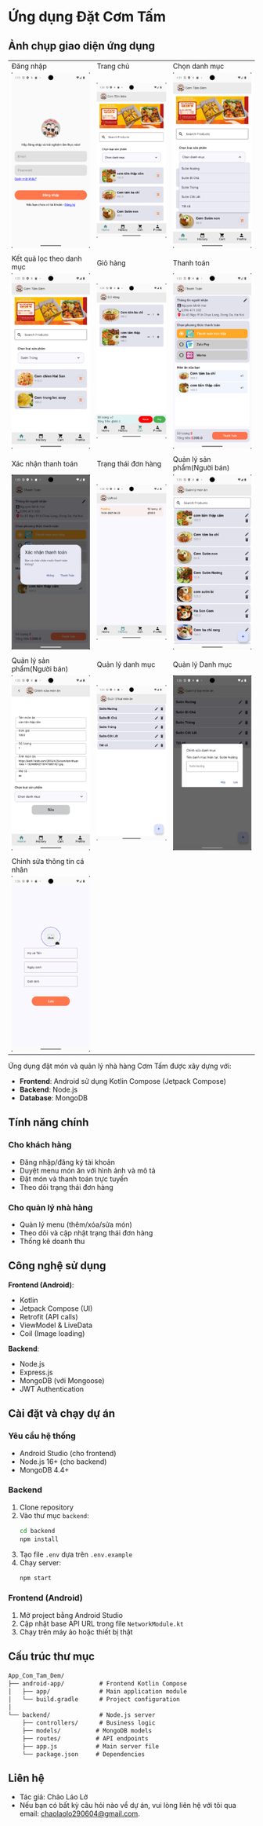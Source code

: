 # Ứng dụng Đặt Cơm Tấm

## Ảnh chụp giao diện ứng dụng
<table>
  <tr>
    <td>Đăng nhập</td>
    <td>Trang chủ</td>
    <td>Chọn danh mục</td>
  </tr>
  <tr>
    <td><img src="ScreenShot/Screenshot_1744265483.png" width="190"></td>
    <td><img src="ScreenShot/Screenshot_1744266050.png" width="190"></td>
    <td><img src="ScreenShot/Screenshot_1744266063.png" width="190"></td>
  </tr>
  <tr>
    <td colspan="3"></td>
  </tr>
  <tr>
    <td>Kết quả lọc theo danh mục</td>
    <td>Giỏ hàng</td>
    <td>Thanh toán</td>
  </tr>
    <tr>
    <td><img src="ScreenShot/Screenshot_1744266073.png" width="190"></td>
    <td><img src="ScreenShot/Screenshot_1744266102.png" width="190"></td>
    <td><img src="ScreenShot/Screenshot_1744266220.png" width="190"></td>
  </tr>
  <tr>
    <td colspan="3"></td>
  </tr>
  <tr>
    <td>Xác nhận thanh toán</td>
    <td>Trạng thái đơn hàng</td>
    <td>Quản lý sản phẩm(Người bán)</td>
  </tr>
    <tr>
    <td><img src="ScreenShot/Screenshot_1744266225.png" width="190"></td>
    <td><img src="ScreenShot/Screenshot_1744266245.png" width="190"></td>
    <td><img src="ScreenShot/Screenshot_1744266331.png" width="190"></td>
  </tr>
  <tr>
    <td colspan="3"></td>
  </tr>
  <tr>
    <td>Quản lý sản phẩm(Người bán)</td>
    <td>Quản lý danh mục</td>
    <td>Quản lý Danh mục</td>
  </tr>
    <tr>
    <td><img src="ScreenShot/Screenshot_1744266341.png" width="190"></td>
    <td><img src="ScreenShot/Screenshot_1744266350.png" width="190"></td>
    <td><img src="ScreenShot/Screenshot_1744266367.png" width="190"></td>
  </tr>
  <tr>
    <td colspan="3"></td>
  </tr>
  <tr>
    <td>Chỉnh sửa thông tin cá nhân</td>
  </tr>
    <tr>
    <td><img src="ScreenShot/Screenshot_1744266374.png" width="190"></td>
  </tr>
  
</table>

Ứng dụng đặt món và quản lý nhà hàng Cơm Tấm được xây dựng với:
- **Frontend**: Android sử dụng Kotlin Compose (Jetpack Compose)
- **Backend**: Node.js
- **Database**: MongoDB

## Tính năng chính

### Cho khách hàng
- Đăng nhập/đăng ký tài khoản
- Duyệt menu món ăn với hình ảnh và mô tả
- Đặt món và thanh toán trực tuyến
- Theo dõi trạng thái đơn hàng

### Cho quản lý nhà hàng
- Quản lý menu (thêm/xóa/sửa món)
- Theo dõi và cập nhật trạng thái đơn hàng
- Thống kê doanh thu

## Công nghệ sử dụng

**Frontend (Android)**:
- Kotlin
- Jetpack Compose (UI)
- Retrofit (API calls)
- ViewModel & LiveData
- Coil (Image loading)

**Backend**:
- Node.js
- Express.js
- MongoDB (với Mongoose)
- JWT Authentication

## Cài đặt và chạy dự án

### Yêu cầu hệ thống
- Android Studio (cho frontend)
- Node.js 16+ (cho backend)
- MongoDB 4.4+

### Backend
1. Clone repository
2. Vào thư mục `backend`:
   ```bash
   cd backend
   npm install
3. Tạo file `.env` dựa trên `.env.example`
4. Chạy server:
   ```bash
   npm start
   ```

### Frontend (Android)
1. Mở project bằng Android Studio
2. Cập nhật base API URL trong file `NetworkModule.kt`
3. Chạy trên máy ảo hoặc thiết bị thật

## Cấu trúc thư mục
```
App_Com_Tam_Dem/
├── android-app/          # Frontend Kotlin Compose
│   ├── app/              # Main application module
│   └── build.gradle      # Project configuration
│
└── backend/              # Node.js server
    ├── controllers/      # Business logic
    ├── models/          # MongoDB models
    ├── routes/          # API endpoints
    ├── app.js           # Main server file
    └── package.json     # Dependencies
```

## Liên hệ
- Tác giả: Chảo Láo Lở
- Nếu bạn có bất kỳ câu hỏi nào về dự án, vui lòng liên hệ với tôi qua email: [chaolaolo290604@gmail.com](mailto:chaolaolo@example.com).
